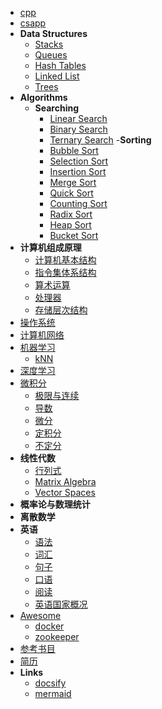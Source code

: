 - [cpp](cpp/index)
- [csapp](csapp/index)
- **Data Structures**
  - [Stacks](ds/stacks)
  - [Queues](ds/queues)
  - [Hash Tables](ds/hash)
  - [Linked List](ds/list)
  - [Trees](ds/trees)
- **Algorithms**
  - **Searching**
    - [Linear Search](algorithms/search/binary.md)
    - [Binary Search](algorithms/search/binary.md)
    - [Ternary Search](algorithms/search/binary.md)
  -**Sorting**
    - [Bubble Sort](algorithms/sort/bubble.md)
    - [Selection Sort](algorithms/sort/bubble.md)
    - [Insertion Sort](algorithms/sort/bubble.md)
    - [Merge Sort](algorithms/sort/bubble.md)
    - [Quick Sort](algorithms/sort/bubble.md)
    - [Counting Sort](algorithms/sort/bubble.md)
    - [Radix Sort](algorithms/sort/bubble.md)
    - [Heap Sort](algorithms/sort/bubble.md)
    - [Bucket Sort](algorithms/sort/bubble.md)
- **计算机组成原理**
  - [计算机基本结构](computer/index)
  - [指令集体系结构](computer/isa)
  - [算术运算](computer/)
  - [处理器](computer/cpu)
  - [存储层次结构](computer/)
- [操作系统](os/index)
- [计算机网络](network/index)
- [机器学习](ml)
  - [kNN](ml/knn)
- [深度学习](dl)
- [微积分](calculus/index)
  - [极限与连续](calculus/limit_continuity)
  - [导数](calculus/derivative)
  - [微分](calculus/differentiation)
  - [定积分](calculus/differentiation)
  - [不定分](calculus/differentiation)
- **线性代数**
  - [行列式](linear/determinant)
  - [Matrix Algebra](linear/matrix)
  - [Vector Spaces](linear/vector)
- **概率论与数理统计**
- **离散数学**
- **英语**
  - [语法](en/grammar)
  - [词汇](en/vocabulary)
  - [句子](en/sentence)
  - [口语](en/colloquialism)
  - [阅读](en/reading)
  - [英语国家概况](en/english_speaking_country)
- [Awesome](awesome/awesome)
  - [docker](awesome/docker)
  - [zookeeper](awesome/zookeeper)
- [参考书目](books)
- [简历](profile)
- **Links**
  - [docsify](https://docsify.js.org)
  - [mermaid](https://mermaidjs.github.io)
